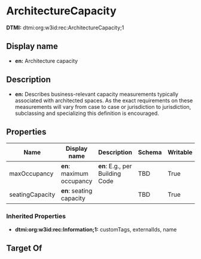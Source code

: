 # ArchitectureCapacity
**DTMI:** dtmi:org:w3id:rec:ArchitectureCapacity;1
## Display name
- **en:** Architecture capacity
## Description
- **en:** Describes business-relevant capacity measurements typically associated with architected spaces. As the exact requirements on these measurements will vary from case to case or jurisdiction to jurisdiction, subclassing and specializing this definition is encouraged.
## Properties
|Name|Display name|Description|Schema|Writable|
|-|-|-|-|-|
|maxOccupancy|**en**: maximum occupancy|**en**: E.g., per Building Code|TBD|True|
|seatingCapacity|**en**: seating capacity||TBD|True|
### Inherited Properties
* **dtmi:org:w3id:rec:Information;1:** customTags, externalIds, name
## Target Of
